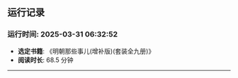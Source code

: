## 运行记录
### 运行时间: 2025-03-31 06:32:52
- **选定书籍**: 《明朝那些事儿(增补版)(套装全九册)》
- **阅读时长**: 68.5 分钟
------------------------------
